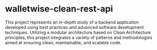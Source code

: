 # walletwise-clean-rest-api
This project represents an in-depth study of a backend application developed using best practices and advanced software development techniques. Utilizing a modular architecture based on Clean Architecture principles, this project integrates a variety of patterns and methodologies aimed at ensuring clean, maintainable, and scalable code.
